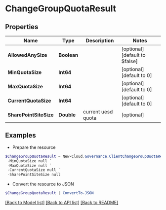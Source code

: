 # ChangeGroupQuotaResult
## Properties

Name | Type | Description | Notes
------------ | ------------- | ------------- | -------------
**AllowedAnySize** | **Boolean** |  | [optional] [default to $false]
**MinQuotaSize** | **Int64** |  | [optional] [default to 0]
**MaxQuotaSize** | **Int64** |  | [optional] [default to 0]
**CurrentQuotaSize** | **Int64** |  | [optional] [default to 0]
**SharePointSiteSize** | **Double** | current uesd quota | [optional] 

## Examples

- Prepare the resource
```powershell
$ChangeGroupQuotaResult = New-Cloud.Governance.ClientChangeGroupQuotaResult  -AllowedAnySize null `
 -MinQuotaSize null `
 -MaxQuotaSize null `
 -CurrentQuotaSize null `
 -SharePointSiteSize null
```

- Convert the resource to JSON
```powershell
$ChangeGroupQuotaResult | ConvertTo-JSON
```

[[Back to Model list]](../README.md#documentation-for-models) [[Back to API list]](../README.md#documentation-for-api-endpoints) [[Back to README]](../README.md)

